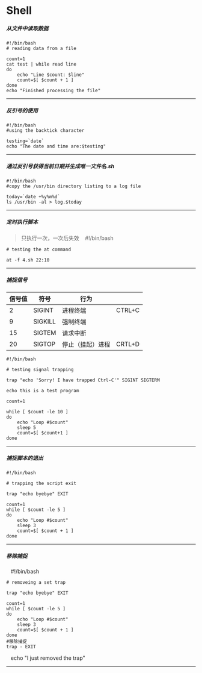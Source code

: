 # Shell
##### 从文件中读取数据
    #!/bin/bash
    # reading data from a file

    count=1
    cat test | while read line
    do
        echo "Line $count: $line"
        count=$[ $count + 1 ]
    done
    echo "Finished processing the file"
****
##### 反引号的使用
    #!/bin/bash
    #using the backtick character

    testing=`date`
    echo "The date and time are:$testing"
    
****

##### 通过反引号获得当前日期并生成唯一文件名.sh
    #!/bin/bash
    #copy the /usr/bin directory listing to a log file

    today=`date +%y%m%d`
    ls /usr/bin -al > log.$today
****

##### 定时执行脚本
> 只执行一次，一次后失效
    #!/bin/bash

    # testing the at command

    at -f 4.sh 22:10
****
##### 捕捉信号
|信号值|符号|行为|    |
|-----|----|----|----|
|2|SIGINT|进程终端|CTRL+C|
|9|SIGKILL|强制终端|
|15|SIGTEM|请求中断|
|20|SIGTOP|停止（挂起）进程|CRTL+D|

    #!/bin/bash

    # testing signal trapping

    trap "echo 'Sorry! I have trapped Ctrl-C'" SIGINT SIGTERM

    echo this is a test program

    count=1

    while [ $count -le 10 ]
    do
        echo "Loop #$count"
        sleep 5
        count=$[ $count+1 ]
    done
****
##### 捕捉脚本的退出
    #!/bin/bash

    # trapping the script exit

    trap "echo byebye" EXIT

    count=1
    while [ $count -le 5 ]
    do
        echo "Loop #$count"
        sleep 3
        count=$[ $count + 1 ]
    done
 *****
##### 移除捕捉
    #!/bin/bash

    # removeing a set trap

    trap "echo byebye" EXIT

    count=1
    while [ $count -le 5 ]
    do
        echo "Loop #$count"
        sleep 3
        count=$[ $count + 1 ]
    done
    #移除捕捉
    trap - EXIT
    echo "I just removed the trap"
    
****
